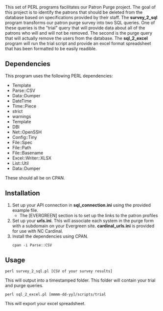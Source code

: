 This set of PERL programs facilitates our Patron Purge project. The goal of this project is to identify the patrons that should be deleted from the database based on specifications provided by their staff. The **survey_2_sql** program transforms our patron purge survey into two SQL queries. One of these queries is the "trial" query that will provide data about all of the patrons who will and will not be removed. The second is the purge query that will actually remove the users from the database. The **sql_2_excel** program will run the trial script and provide an excel format spreadsheet that has been formatted to be easily readible.

## Dependencies

This program uses the following PERL dependencies:
* Template
* Parse::CSV
* Data::Dumper
* DateTime  
* Time::Piece
* strict
* warnings
* Template
* DBI
* Net::OpenSSH
* Config::Tiny
* File::Spec
* File::Path
* File::Basename
* Excel::Writer::XLSX
* List::Util
* Data::Dumper

These should all be on CPAN.

## Installation

1. Set up your API connection in **sql_connection.ini** using the provided example file.
    * The [EVERGREEN] section is to set up the links to the patron profiles
2. Set up your **urls.ini**. This will associate each system in the purge form with a subdomain on your Evergreen site. **cardinal_urls.ini** is provided for use with NC Cardinal.
3. Install the dependencies using CPAN.
    ```
    cpan -i Parse::CSV
    ```
## Usage

```
perl survey_2_sql.pl [CSV of your survey results]
```

This will output into a timestamped folder. This folder will contain your trial and purge queries.

```
perl sql_2_excel.pl [mmmm-dd-yy]/scripts/trial
```

This will export your excel spreadsheet.